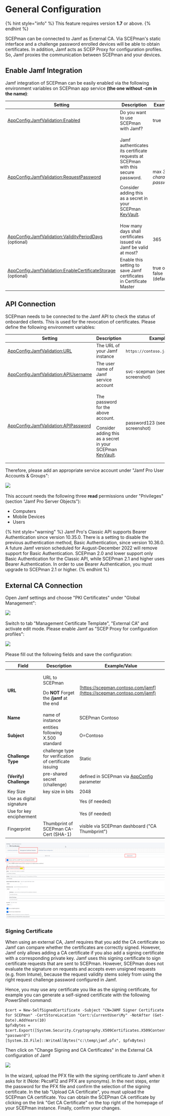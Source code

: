 # General Configuration

{% hint style="info" %}
This feature requires version **1.7** or above.
{% endhint %}

SCEPman can be connected to Jamf as External CA. Via SCEPman's static interface and a challenge password enrolled devices will be able to obtain certificates. In addition, Jamf acts as SCEP Proxy for configuration profiles. So, Jamf proxies the communication between SCEPman and your devices.

## Enable Jamf Integration

Jamf integration of SCEPman can be easily enabled via the following environment variables on SCEPman app service **(the one without -cm in the name)**:

| Setting                                                                                                                                                                                | Description                                                                                                                                                                                                                                                        | Example                     |
| -------------------------------------------------------------------------------------------------------------------------------------------------------------------------------------- | ------------------------------------------------------------------------------------------------------------------------------------------------------------------------------------------------------------------------------------------------------------------ | --------------------------- |
| [AppConfig:JamfValidation:Enabled](../../advanced-configuration/application-settings/jamf-validation.md#appconfig-jamfvalidation-enabled)                                              | Do you want to use SCEPman with Jamf?                                                                                                                                                                                                                              | true                        |
| [AppConfig:JamfValidation:RequestPassword](../../advanced-configuration/application-settings/jamf-validation.md#appconfig-jamfvalidation-requestpassword)                              | <p>Jamf authenticates its certificate requests at SCEPman with this secure password.</p><p>Consider adding this as a secret in your SCEPman <a href="../../advanced-configuration/application-settings/#secure-configuration-in-azure-key-vault">KeyVault</a>.</p> | max _32 character password_ |
| [AppConfig:JamfValidation:ValidityPeriodDays](../../advanced-configuration/application-settings/jamf-validation.md#appconfig-jamfvalidation-validityperioddays) (optional)             | How many days shall certificates issued via Jamf be valid at most?                                                                                                                                                                                                 | 365                         |
| [AppConfig:JamfValidation:EnableCertificateStorage](../../advanced-configuration/application-settings/jamf-validation.md#appconfig-jamfvalidation-enablecertificatestorage) (optional) | Enable this setting to save Jamf certificates in Certificate Master                                                                                                                                                                                                | true or false (default)     |

## API Connection

SCEPman needs to be connected to the Jamf API to check the status of onboarded clients. This is used for the revocation of certificates. Please define the following environment variables:

| Setting                                                                                                                                           | Description                                                                                                                                                                                                          | Example                         |
| ------------------------------------------------------------------------------------------------------------------------------------------------- | -------------------------------------------------------------------------------------------------------------------------------------------------------------------------------------------------------------------- | ------------------------------- |
| [AppConfig:JamfValidation:URL](../../advanced-configuration/application-settings/jamf-validation.md#appconfig-jamfvalidation-url)                 | The URL of your Jamf instance                                                                                                                                                                                        | `https://contoso.jamfcloud.com` |
| [AppConfig:JamfValidation:APIUsername](../../advanced-configuration/application-settings/jamf-validation.md#appconfig-jamfvalidation-apiusername) | The user name of Jamf service account                                                                                                                                                                                | svc-scepman (see screenshot)    |
| [AppConfig:JamfValidation:APIPassword](../../advanced-configuration/application-settings/jamf-validation.md#appconfig-jamfvalidation-apipassword) | <p>The password for the above account.</p><p>Consider adding this as a secret in your SCEPman <a href="../../advanced-configuration/application-settings/#secure-configuration-in-azure-key-vault">KeyVault</a>.</p> | password123 (see screenshot)    |

Therefore, please add an appropriate service account under "Jamf Pro User Accounts & Groups":

![](<../../.gitbook/assets/image (33).png>)

This account needs the following three **read** permissions under "Privileges" (section "Jamf Pro Server Objects"):

* Computers
* Mobile Devices
* Users

{% hint style="warning" %}
Jamf Pro's Classic API supports Bearer Authentication since version 10.35.0. There is a setting to disable the previous authentication method, Basic Authentication, since version 10.36.0. A future Jamf version scheduled for August-December 2022 will remove support for Basic Authentication. SCEPman 2.0 and lower support only Basic Authentication for the Classic API, while SCEPman 2.1 and higher uses Bearer Authentication. In order to use Bearer Authentication, you must upgrade to SCEPman 2.1 or higher.
{% endhint %}

## External CA Connection

Open Jamf settings and choose "PKI Certificates" under "Global Management":

![](<../../.gitbook/assets/image (23).png>)

Switch to tab "Management Certificate Template", "External CA" and activate edit mode. Please enable Jamf as "SCEP Proxy for configuration profiles":

![](<../../.gitbook/assets/image (26).png>)

Please fill out the following fields and save the configuration:

| Field                    | Description                                                                                      | Example/Value                                                                                                                                               |
| ------------------------ | ------------------------------------------------------------------------------------------------ | ----------------------------------------------------------------------------------------------------------------------------------------------------------- |
| **URL**                  | <p>URL to SCEPman</p><p>Do <strong>NOT</strong> Forget the <strong>/jamf</strong> at the end</p> | [https://scepman.contoso.com/jamf](https://scepman.contoso.com/jamf)                                                                                        |
| **Name**                 | name of instance                                                                                 | SCEPman Contoso                                                                                                                                             |
| **Subject**              | entities following X.500 standard                                                                | O=Contoso                                                                                                                                                   |
| **Challenge Type**       | challenge type for verification of certificate issuing                                           | Static                                                                                                                                                      |
| **(Verify) Challenge**   | pre-shared secret (challenge)                                                                    | defined in SCEPman via [AppConfig](../../advanced-configuration/application-settings/jamf-validation.md#appconfig-jamfvalidation-requestpassword) parameter |
| Key Size                 | key size in bits                                                                                 | 2048                                                                                                                                                        |
| Use as digital signature |                                                                                                  | Yes (if needed)                                                                                                                                             |
| Use for key encipherment |                                                                                                  | Yes (if needed)                                                                                                                                             |
| Fingerprint              | Thumbprint of SCEPman CA-Cert (SHA-1)                                                            | visible via SCEPman dashboard ("CA Thumbprint")                                                                                                             |

![](<../../.gitbook/assets/2021-10-21 20-37-05-Edit PKI Certificates PKI Certificates- and 1 more page - Work - Microsoft Edge.png>)

### Signing Certificate

When using an external CA, Jamf requires that you add the CA certificate so Jamf can compare whether the certificates are correctly signed. However, Jamf only allows adding a CA certificate if you also add a signing certificate with a corresponding private key. Jamf uses this signing certificate to sign certificate requests that are sent to SCEPman. However, SCEPman does not evaluate the signature on requests and accepts even unsigned requests (e.g. from Intune), because the request validity stems solely from using the right request challenge password configured in Jamf.

Hence, you may use any certificate you like as the signing certificate, for example you can generate a self-signed certificate with the following PowerShell command:

```
$cert = New-SelfSignedCertificate -Subject "CN=JAMF Signer Certificate for SCEPman" -CertStoreLocation "Cert:\CurrentUser\My" -NotAfter (Get-Date).AddYears(10)
$pfxBytes = $cert.Export([System.Security.Cryptography.X509Certificates.X509ContentType]::Pfx, "password")
[System.IO.File]::WriteAllBytes("c:\temp\jamf.pfx", $pfxBytes)
```

Then click on "Change Signing and CA Certificates" in the External CA configuration of Jamf

![](../../.gitbook/assets/jamfsigningcertificate.png)

In the wizard, upload the PFX file with the signing certificate to Jamf when it asks for it (Note: Pkcs#12 and PFX are synonyms). In the next steps, enter the password for the PFX file and confirm the selection of the signing certificate. In the tab "Upload CA Certificate", you must upload the SCEPman CA certificate. You can obtain the SCEPman CA certificate by clicking on the link "Get CA Certificate" on the top right of the homepage of your SCEPman instance. Finally, confirm your changes.

